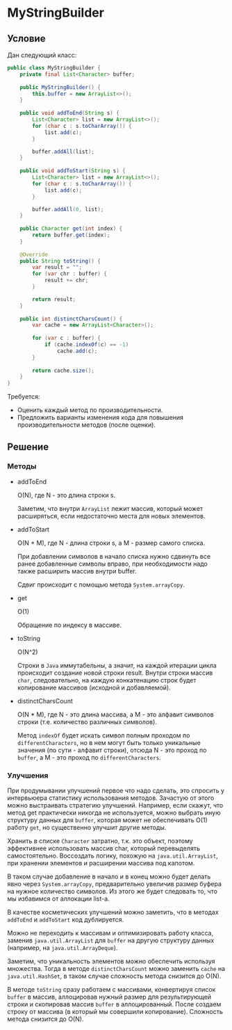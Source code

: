 # MyStringBuilder

## Условие

Дан следующий класс:

```java
public class MyStringBuilder {
    private final List<Character> buffer;
 
    public MyStringBuilder() {
        this.buffer = new ArrayList<>();
    }
 
    public void addToEnd(String s) {
        List<Character> list = new ArrayList<>();
        for (char c : s.toCharArray()) {
            list.add(c);
        }

        buffer.addAll(list);
    }
 
    public void addToStart(String s) {
        List<Character> list = new ArrayList<>();
        for (char c : s.toCharArray()) {
            list.add(c);
        }

        buffer.addAll(0, list);
    }
     
    public Character get(int index) {
        return buffer.get(index);
    }
 
    @Override
    public String toString() {
        var result = "";
        for (var chr : buffer) {
            result += chr;
        }

        return result;
    }
 
    public int distinctCharsCount() {
        var cache = new ArrayList<Character>();
        
        for (var c : buffer) {
            if (cache.indexOf(c) == -1)
                cache.add(c);
        }
 
        return cache.size();
    }
}
```

Требуется:

* Оценить каждый метод по производительности.
* Предложить варианты изменения кода для повышения производительности методов (после оценки).

## Решение

### Методы

* addToEnd

    O(N), где N - это длина строки s.

    Заметим, что внутри `ArrayList` лежит массив, который может расширяться, если недостаточно места для новых элементов.

* addToStart

    O(N + M), где N - длина строки s, а M - размер самого списка.

    При добавлении символов в начало списка нужно сдвинуть все ранее добавленные символы вправо, при необходимости надо также расширить массив внутри buffer.

    Сдвиг происходит с помощью метода `System.arrayCopy`.

* get

    O(1)

    Обращение по индексу в массиве.

* toString

    O(N^2)

    Строки в `Java` иммутабельны, а значит, на каждой итерации цикла происходит создание новой строки result.
    Внутри строки массив `char`, следовательно, на каждую конкатенацию строк будет копирование массивов (исходной и добавляемой).

* distinctCharsCount

    O(N * M), где N - это длина массива, а M - это алфавит символов строки (т.е. количество различных символов).

    Метод `indexOf` будет искать символ полным проходом по `differentCharacters`, но в нем могут быть только уникальные значения (по сути - алфавит строки), отсюда N - это проход по `buffer`, а M - это проход по `differentCharacters`.

### Улучшения

При продумывании улучшений первое что надо сделать, это спросить у интервьюера статистику использования методов.
Зачастую от этого можно выстраивать стратегию улучшений. Например, если скажут, что метод get практически никогда не используется, можно выбрать иную структуру данных для `buffer`, которая может не обеспечивать O(1) работу `get`, но существенно улучшит другие методы.

Хранить в списке `Character` затратно, т.к. это объект, поэтому эффективнее использовать массив char, который перевыделять самостоятельно. Воссоздать логику, похожую на `java.util.ArrayList`, при хранении элементов и расширении массива под капотом.

В таком случае добавление в начало и в конец можно будет делать явно через `System.arrayCopy`, предварительно увеличив размер буфера на нужное количество символов. Из этого же будет следовать то, что мы избавимся от аллокации list-а.

В качестве косметических улучшений можно заметить, что в методах `addToEnd` и `addToStart` код дублируется.

Можно не переходить к массивам и оптимизировать работу класса, заменив `java.util.ArrayList` для `buffer` на другую структуру данных (например, на `java.util.ArrayDeque`).

Заметим, что уникальность элементов можно обеспечить используя множества. Тогда в методе `distinctCharsCount` можно заменить `cache` на `java.util.HashSet`, в таком случае сложность метода снизится до O(N).

В методе `toString` сразу работаем с массивами, конвертируя список `buffer` в массив, аллоцировав нужный размер для результирующей строки и скопировав массив `buffer` в аллоцированный. После создаем строку от массива (в который мы совершили копирование). Сложность метода снизится до O(N).
